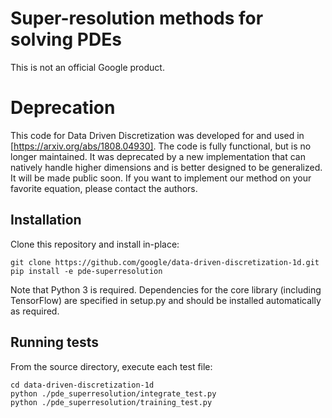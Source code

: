 # Super-resolution methods for solving PDEs

This is not an official Google product.

# Deprecation
This code for Data Driven Discretization was developed for and used in [https://arxiv.org/abs/1808.04930]. The code is fully functional, but is no longer maintained. It was deprecated by a new implementation that can natively handle higher dimensions and is better designed to be generalized. It will be made public soon. If you want to implement our method on your favorite equation, please contact the authors.

## Installation

Clone this repository and install in-place:

    git clone https://github.com/google/data-driven-discretization-1d.git
    pip install -e pde-superresolution

Note that Python 3 is required. Dependencies for the core library (including
TensorFlow) are specified in setup.py and should be installed automatically as
required.

## Running tests

From the source directory, execute each test file:

    cd data-driven-discretization-1d
    python ./pde_superresolution/integrate_test.py
    python ./pde_superresolution/training_test.py
